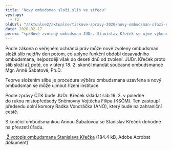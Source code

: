 ```yaml
---
title: "Nový ombudsman složí slib ve středu"
vystupy:
  - tz
oldUrl: "/aktualne2/aktualne/tiskove-zpravy-2020/novy-ombudsman-slozi-slib-ve-stredu/"
date: 2020-02-17
perex: "<p>Nově zvolený ombudsman JUDr. Stanislav Křeček se ujme výkonu funkce ve středu 19. 2. složením slibu do rukou předsedy Poslanecké sněmovny.</p>"
---
```


<!-- imported from the old website -->

<p>Podle zákona o veřejném ochránci práv může nově zvolený ombudsman složit slib nejdřív den potom, co uplyne funkční období dosavadního ombudsmana, nejpozději však do deseti dnů od zvolení. JUDr. Křeček proto slib složí až poté, co v úterý 18. 2. skončí mandát současné ombudsmance Mgr. Anně Šabatové, Ph.D.</p><p>Teprve složením slibu je procedura výběru ombudsmana uzavřena a nový ombudsman se může ujmout řízení instituce.</p><p>Podle zprávy ČTK bude JUDr. Křeček skládat slib 19. 2. v poledne do rukou místopředsedy Sněmovny Vojtěcha Filipa (KSČM). Ten zastoupí předsedu dolní komory Radka Vondráčka (ANO), který bude na zahraniční cestě.</p><p>S končící ombudsmankou Annou Šabatovou se Stanislav Křeček dohodne na převzetí úřadu.</p> <p><a title="Otevření do nového okna" href="/uploads-importVOP/Krecek/CV-Krecek.pdf" target="_blank"><img alt="" src="https://test.ochrance.cz/typo3/ext/od_linkdesc/icons/pdf.gif" class="od_linkdesc_icon" /> Životopis ombudsmana Stanislava Křečka</a> (184.4 kB, Adobe Acrobat dokument)</p>
